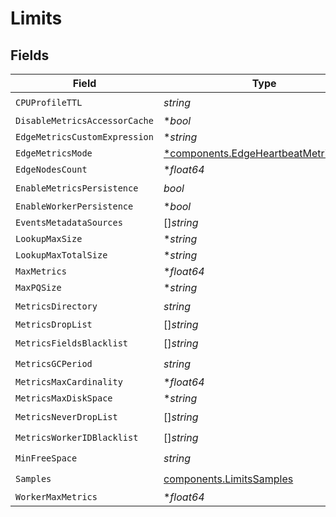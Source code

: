 # Limits


## Fields

| Field                                                                                       | Type                                                                                        | Required                                                                                    | Description                                                                                 |
| ------------------------------------------------------------------------------------------- | ------------------------------------------------------------------------------------------- | ------------------------------------------------------------------------------------------- | ------------------------------------------------------------------------------------------- |
| `CPUProfileTTL`                                                                             | *string*                                                                                    | :heavy_check_mark:                                                                          | N/A                                                                                         |
| `DisableMetricsAccessorCache`                                                               | **bool*                                                                                     | :heavy_minus_sign:                                                                          | N/A                                                                                         |
| `EdgeMetricsCustomExpression`                                                               | **string*                                                                                   | :heavy_minus_sign:                                                                          | N/A                                                                                         |
| `EdgeMetricsMode`                                                                           | [*components.EdgeHeartbeatMetricsMode](../../models/components/edgeheartbeatmetricsmode.md) | :heavy_minus_sign:                                                                          | N/A                                                                                         |
| `EdgeNodesCount`                                                                            | **float64*                                                                                  | :heavy_minus_sign:                                                                          | N/A                                                                                         |
| `EnableMetricsPersistence`                                                                  | *bool*                                                                                      | :heavy_check_mark:                                                                          | N/A                                                                                         |
| `EnableWorkerPersistence`                                                                   | **bool*                                                                                     | :heavy_minus_sign:                                                                          | N/A                                                                                         |
| `EventsMetadataSources`                                                                     | []*string*                                                                                  | :heavy_minus_sign:                                                                          | N/A                                                                                         |
| `LookupMaxSize`                                                                             | **string*                                                                                   | :heavy_minus_sign:                                                                          | N/A                                                                                         |
| `LookupMaxTotalSize`                                                                        | **string*                                                                                   | :heavy_minus_sign:                                                                          | N/A                                                                                         |
| `MaxMetrics`                                                                                | **float64*                                                                                  | :heavy_minus_sign:                                                                          | N/A                                                                                         |
| `MaxPQSize`                                                                                 | **string*                                                                                   | :heavy_minus_sign:                                                                          | N/A                                                                                         |
| `MetricsDirectory`                                                                          | *string*                                                                                    | :heavy_check_mark:                                                                          | N/A                                                                                         |
| `MetricsDropList`                                                                           | []*string*                                                                                  | :heavy_minus_sign:                                                                          | N/A                                                                                         |
| `MetricsFieldsBlacklist`                                                                    | []*string*                                                                                  | :heavy_check_mark:                                                                          | N/A                                                                                         |
| `MetricsGCPeriod`                                                                           | *string*                                                                                    | :heavy_check_mark:                                                                          | N/A                                                                                         |
| `MetricsMaxCardinality`                                                                     | **float64*                                                                                  | :heavy_minus_sign:                                                                          | N/A                                                                                         |
| `MetricsMaxDiskSpace`                                                                       | **string*                                                                                   | :heavy_minus_sign:                                                                          | N/A                                                                                         |
| `MetricsNeverDropList`                                                                      | []*string*                                                                                  | :heavy_check_mark:                                                                          | N/A                                                                                         |
| `MetricsWorkerIDBlacklist`                                                                  | []*string*                                                                                  | :heavy_check_mark:                                                                          | N/A                                                                                         |
| `MinFreeSpace`                                                                              | *string*                                                                                    | :heavy_check_mark:                                                                          | N/A                                                                                         |
| `Samples`                                                                                   | [components.LimitsSamples](../../models/components/limitssamples.md)                        | :heavy_check_mark:                                                                          | N/A                                                                                         |
| `WorkerMaxMetrics`                                                                          | **float64*                                                                                  | :heavy_minus_sign:                                                                          | N/A                                                                                         |